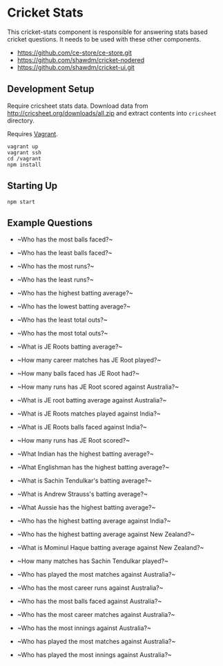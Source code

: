 # Cricket Stats

This cricket-stats component is responsible for answering stats based cricket questions.  It needs to be used with these other components.
* https://github.com/ce-store/ce-store.git
* https://github.com/shawdm/cricket-nodered
* https://github.com/shawdm/cricket-ui.git


## Development Setup
Require cricsheet stats data.  Download data from http://cricsheet.org/downloads/all.zip and extract contents into ````cricsheet```` directory.

Requires [Vagrant](https://www.vagrantup.com).

    vagrant up
    vagrant ssh
    cd /vagrant
    npm install


## Starting Up
    npm start


## Example Questions
* ~Who has the most balls faced?~
* ~Who has the least balls faced?~
* ~Who has the most runs?~
* ~Who has the least runs?~
* ~Who has the highest batting average?~
* ~Who has the lowest batting average?~
* ~Who has the least total outs?~
* ~Who has the most total outs?~

* ~What is JE Roots batting average?~
* ~How many career matches has JE Root played?~

* ~How many balls faced has JE Root had?~

* ~How many runs has JE Root scored against Australia?~
* ~What is JE root batting average against Australia?~
* ~What is JE Roots matches played against India?~

* ~What is JE Roots balls faced against India?~
* ~How many runs has JE Root scored?~

* ~What Indian has the highest batting average?~
* ~What Englishman has the highest batting average?~

* ~What is Sachin Tendulkar's batting average?~

* ~What is Andrew Strauss's batting average?~
* ~What Aussie has the highest batting average?~

* ~Who has the highest batting average against India?~
* ~Who has the highest batting average against New Zealand?~
* ~What is Mominul Haque batting average against New Zealand?~
* ~How many matches has Sachin Tendulkar played?~
* ~Who has played the most matches against Australia?~

* ~Who has the most career runs against Australia?~
* ~Who has the most balls faced against Australia?~
* ~Who has the most career matches against Australia?~
* ~Who has the most innings against Australia?~
* ~Who has played the most matches against Australia?~
* ~Who has played the most innings against Australia?~
